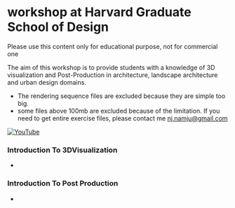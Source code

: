 # workshop at Harvard Graduate School of Design

Please use this content only for educational purpose, not for commercial one

The aim of this workshop is to provide students with a knowledge of 3D visualization and Post-Production in architecture, landscape architecture and urban design domains. 

* The rendering sequence files are excluded because they are simple too big.
* some files above 100mb are excluded because of the limitation. 
If you need to get entire exercise files, please contact me nj.namju@gmail.com

[![YouTube ](/image/video.png)](https://www.youtube.com/watch?v=3VeLfmt2N-0) 


### Introduction To 3DVisualization
* 
  
  
### Introduction To Post Production
* 
